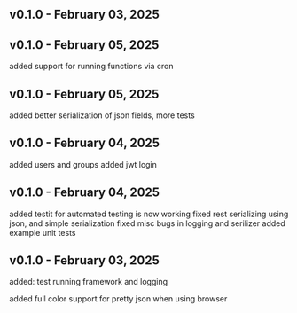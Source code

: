 
## v0.1.0 - February 03, 2025
## v0.1.0 - February 05, 2025

 added support for running functions via cron


## v0.1.0 - February 05, 2025

 added better serialization of json fields, more tests


## v0.1.0 - February 04, 2025

  added users and groups
  added jwt login


## v0.1.0 - February 04, 2025

  added testit for automated testing is now working
  fixed rest serializing using json, and simple serialization
  fixed misc bugs in logging and serilizer
  added example unit tests


## v0.1.0 - February 03, 2025

 added: test running framework and logging



 added full color support for pretty json when using browser

